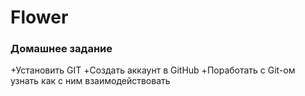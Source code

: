 # Flower
### Домашнее задание 
+Установить GIT
+Создать аккаунт в GitHub
+Поработать с Git-ом узнать как с ним взаимодействовать
